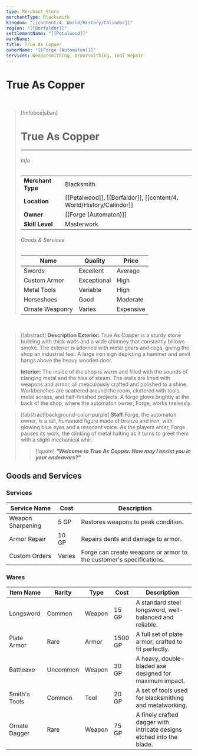 ```yaml
---
type: Merchant Store
merchantType: Blacksmith
kingdom: "[[content/4. World/History/Calindor]]"
region: "[[Borfaldor]]"
settlementName: "[[Petalwood]]"
wardName: 
title: True As Copper
ownerName: "[[Forge (Automaton)]]"
services: Weaponsmithing, Armorsmithing, Tool Repair
---
```


# **True As Copper**

<br>

> [!infobox|sban]
> # True As Copper
> ---
>
> ###### Info
>  | | |
> |---|---|
> | **Merchant Type** | Blacksmith |
> | **Location** | [[Petalwood]], [[Borfaldor]], [[content/4. World/History/Calindor]] |
> | **Owner** | [[Forge (Automaton)]] |
> | **Skill Level** | Masterwork |
>
> ###### Goods & Services
> 
> |Name|Quality|Price|
> |---|---|---| 
> | Swords | Excellent | Average | 
> | Custom Armor | Exceptional | High | 
> | Metal Tools | Variable | High | 
> | Horseshoes | Good | Moderate | 
> | Ornate Weaponry | Varies | Expensive |

<br>

> [!abstract] **Description**
> **Exterior:** True As Copper is a sturdy stone building with thick walls and a wide chimney that constantly billows smoke. The exterior is adorned with metal gears and cogs, giving the shop an industrial feel. A large iron sign depicting a hammer and anvil hangs above the heavy wooden door.
> 
> **Interior:** The inside of the shop is warm and filled with the sounds of clanging metal and the hiss of steam. The walls are lined with weapons and armor, all meticulously crafted and polished to a shine. Workbenches are scattered around the room, cluttered with tools, metal scraps, and half-finished projects. A forge glows brightly at the back of the shop, where the automaton owner, Forge, works tirelessly.

> [!abstract|background-color-purple]  **Staff**
> Forge, the automaton owner, is a tall, humanoid figure made of bronze and iron, with glowing blue eyes and a resonant voice. As the players enter, Forge pauses its work, the clinking of metal halting as it turns to greet them with a slight mechanical whir.
> > [!quote] ***"Welcome to True As Copper. How may I assist you in your endeavors?"***

## Goods and Services
### Services
|Service Name|Cost|Description|
|---|---|---|
|Weapon Sharpening|5 GP|Restores weapons to peak condition.|
|Armor Repair|10 GP|Repairs dents and damage to armor.|
|Custom Orders|Varies|Forge can create weapons or armor to the customer's specifications.|

### Wares

|Item Name|Rarity|Type|Cost|Description|
|---|---|---|---|---|
|Longsword|Common|Weapon|15 GP|A standard steel longsword, well-balanced and reliable.|
|Plate Armor|Rare|Armor|1500 GP|A full set of plate armor, crafted to fit perfectly.|
|Battleaxe|Uncommon|Weapon|30 GP|A heavy, double-bladed axe designed for maximum impact.|
|Smith's Tools|Common|Tool|20 GP|A set of tools used for blacksmithing and metalworking.|
|Ornate Dagger|Rare|Weapon|75 GP|A finely crafted dagger with intricate designs etched into the blade.|
